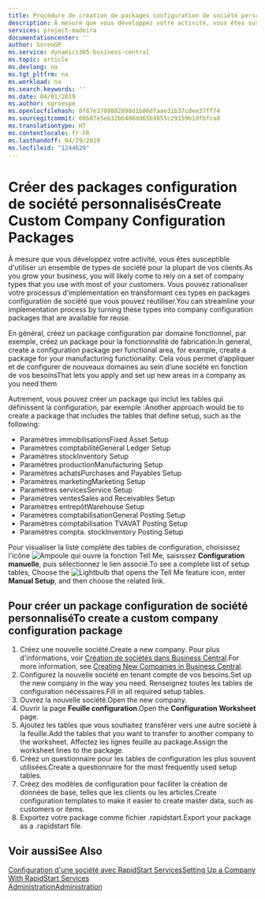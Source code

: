 ```yaml
---
title: Procédure de création de packages configuration de société personnalisés | Microsoft Docs
description: À mesure que vous développez votre activité, vous êtes susceptible d'utiliser un ensemble de types de société pour la plupart de vos clients. Vous pouvez rationaliser votre processus d’implémentation en transformant ces types en packages configuration de société que vous pouvez réutiliser.
services: project-madeira
documentationcenter: ''
author: SorenGP
ms.service: dynamics365-business-central
ms.topic: article
ms.devlang: na
ms.tgt_pltfrm: na
ms.workload: na
ms.search.keywords: ''
ms.date: 04/01/2019
ms.author: sgroespe
ms.openlocfilehash: 0f87e3708802898d1b86dfaae31b37cdee37ff74
ms.sourcegitcommit: 60b87e5eb32bb408dd65b9855c29159b1dfbfca8
ms.translationtype: HT
ms.contentlocale: fr-FR
ms.lasthandoff: 04/29/2019
ms.locfileid: "1244629"
---
```

# <a name="create-custom-company-configuration-packages"></a><span data-ttu-id="b25de-104">Créer des packages configuration de société personnalisés</span><span class="sxs-lookup"><span data-stu-id="b25de-104">Create Custom Company Configuration Packages</span></span>
<span data-ttu-id="b25de-105">À mesure que vous développez votre activité, vous êtes susceptible d'utiliser un ensemble de types de société pour la plupart de vos clients.</span><span class="sxs-lookup"><span data-stu-id="b25de-105">As you grow your business, you will likely come to rely on a set of company types that you use with most of your customers.</span></span> <span data-ttu-id="b25de-106">Vous pouvez rationaliser votre processus d’implémentation en transformant ces types en packages configuration de société que vous pouvez réutiliser.</span><span class="sxs-lookup"><span data-stu-id="b25de-106">You can streamline your implementation process by turning these types into company configuration packages that are available for reuse.</span></span>  

<span data-ttu-id="b25de-107">En général, créez un package configuration par domaine fonctionnel, par exemple, créez un package pour la fonctionnalité de fabrication.</span><span class="sxs-lookup"><span data-stu-id="b25de-107">In general, create a configuration package per functional area, for example, create a package for your manufacturing functionality.</span></span> <span data-ttu-id="b25de-108">Cela vous permet d’appliquer et de configurer de nouveaux domaines au sein d’une société en fonction de vos besoins</span><span class="sxs-lookup"><span data-stu-id="b25de-108">That lets you apply and set up new areas in a company as you need them</span></span>  

<span data-ttu-id="b25de-109">Autrement, vous pouvez créer un package qui inclut les tables qui définissent la configuration, par exemple :</span><span class="sxs-lookup"><span data-stu-id="b25de-109">Another approach would be to create a package that includes the tables that define setup, such as the following:</span></span>  

-   <span data-ttu-id="b25de-110">Paramètres immobilisations</span><span class="sxs-lookup"><span data-stu-id="b25de-110">Fixed Asset Setup</span></span>  
-   <span data-ttu-id="b25de-111">Paramètres comptabilité</span><span class="sxs-lookup"><span data-stu-id="b25de-111">General Ledger Setup</span></span>  
-   <span data-ttu-id="b25de-112">Paramètres stock</span><span class="sxs-lookup"><span data-stu-id="b25de-112">Inventory Setup</span></span>  
-   <span data-ttu-id="b25de-113">Paramètres production</span><span class="sxs-lookup"><span data-stu-id="b25de-113">Manufacturing Setup</span></span>  
-   <span data-ttu-id="b25de-114">Paramètres achats</span><span class="sxs-lookup"><span data-stu-id="b25de-114">Purchases and Payables Setup</span></span>  
-   <span data-ttu-id="b25de-115">Paramètres marketing</span><span class="sxs-lookup"><span data-stu-id="b25de-115">Marketing Setup</span></span>  
-   <span data-ttu-id="b25de-116">Paramètres services</span><span class="sxs-lookup"><span data-stu-id="b25de-116">Service Setup</span></span>  
-   <span data-ttu-id="b25de-117">Paramètres ventes</span><span class="sxs-lookup"><span data-stu-id="b25de-117">Sales and Receivables Setup</span></span>  
-   <span data-ttu-id="b25de-118">Paramètres entrepôt</span><span class="sxs-lookup"><span data-stu-id="b25de-118">Warehouse Setup</span></span>  
-   <span data-ttu-id="b25de-119">Paramètres comptabilisation</span><span class="sxs-lookup"><span data-stu-id="b25de-119">General Posting Setup</span></span>  
-   <span data-ttu-id="b25de-120">Paramètres comptabilisation TVA</span><span class="sxs-lookup"><span data-stu-id="b25de-120">VAT Posting Setup</span></span>  
-   <span data-ttu-id="b25de-121">Paramètres compta. stock</span><span class="sxs-lookup"><span data-stu-id="b25de-121">Inventory Posting Setup</span></span>  

<span data-ttu-id="b25de-122">Pour visualiser la liste complète des tables de configuration, choisissez l'icône ![Ampoule qui ouvre la fonction Tell Me](media/ui-search/search_small.png "Dites-moi ce que vous voulez faire"), saisissez **Configuration manuelle**, puis sélectionnez le lien associé.</span><span class="sxs-lookup"><span data-stu-id="b25de-122">To see a complete list of setup tables, Choose the ![Lightbulb that opens the Tell Me feature](media/ui-search/search_small.png "Tell me what you want to do") icon, enter **Manual Setup**, and then choose the related link.</span></span>  

## <a name="to-create-a-custom-company-configuration-package"></a><span data-ttu-id="b25de-123">Pour créer un package configuration de société personnalisé</span><span class="sxs-lookup"><span data-stu-id="b25de-123">To create a custom company configuration package</span></span>  
1.  <span data-ttu-id="b25de-124">Créez une nouvelle société.</span><span class="sxs-lookup"><span data-stu-id="b25de-124">Create a new company.</span></span> <span data-ttu-id="b25de-125">Pour plus d'informations, voir [Création de sociétés dans Business Central](about-new-company.md).</span><span class="sxs-lookup"><span data-stu-id="b25de-125">For more information, see [Creating New Companies in Business Central](about-new-company.md).</span></span>  
3.  <span data-ttu-id="b25de-126">Configurez la nouvelle société en tenant compte de vos besoins.</span><span class="sxs-lookup"><span data-stu-id="b25de-126">Set up the new company in the way you need.</span></span> <span data-ttu-id="b25de-127">Renseignez toutes les tables de configuration nécessaires.</span><span class="sxs-lookup"><span data-stu-id="b25de-127">Fill in all required setup tables.</span></span>  
4.  <span data-ttu-id="b25de-128">Ouvrez la nouvelle société.</span><span class="sxs-lookup"><span data-stu-id="b25de-128">Open the new company.</span></span>
5. <span data-ttu-id="b25de-129">Ouvrir la page **Feuille configuration**.</span><span class="sxs-lookup"><span data-stu-id="b25de-129">Open the **Configuration Worksheet** page.</span></span>  
6.  <span data-ttu-id="b25de-130">Ajoutez les tables que vous souhaitez transférer vers une autre société à la feuille.</span><span class="sxs-lookup"><span data-stu-id="b25de-130">Add the tables that you want to transfer to another company to the worksheet.</span></span> <span data-ttu-id="b25de-131">Affectez les lignes feuille au package.</span><span class="sxs-lookup"><span data-stu-id="b25de-131">Assign the worksheet lines to the package.</span></span>  
7.  <span data-ttu-id="b25de-132">Créez un questionnaire pour les tables de configuration les plus souvent utilisées.</span><span class="sxs-lookup"><span data-stu-id="b25de-132">Create a questionnaire for the most frequently used setup tables.</span></span>  
8.  <span data-ttu-id="b25de-133">Créez des modèles de configuration pour faciliter la création de données de base, telles que les clients ou les articles.</span><span class="sxs-lookup"><span data-stu-id="b25de-133">Create configuration templates to make it easier to create master data, such as customers or items.</span></span>  
9.  <span data-ttu-id="b25de-134">Exportez votre package comme fichier .rapidstart.</span><span class="sxs-lookup"><span data-stu-id="b25de-134">Export your package as a .rapidstart file.</span></span>  

## <a name="see-also"></a><span data-ttu-id="b25de-135">Voir aussi</span><span class="sxs-lookup"><span data-stu-id="b25de-135">See Also</span></span>  
[<span data-ttu-id="b25de-136">Configuration d'une société avec RapidStart Services</span><span class="sxs-lookup"><span data-stu-id="b25de-136">Setting Up a Company With RapidStart Services</span></span>](admin-set-up-a-company-with-rapidstart.md)  
[<span data-ttu-id="b25de-137">Administration</span><span class="sxs-lookup"><span data-stu-id="b25de-137">Administration</span></span>](admin-setup-and-administration.md)
